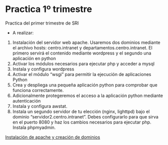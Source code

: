 # Practica 1º trimestre
Practica del primer trimestre de SRI

- A realizar:
1.  Instalación del servidor web apache. Usaremos dos dominios mediante el archivo hosts: centro.intranet y     departamentos.centro.intranet. El primero servirá el contenido mediante wordpress y el segundo una         aplicación en python
2.  Activar los módulos necesarios para ejecutar php y acceder a mysql
3.  Instala y configura wordpress
4.  Activar el módulo “wsgi” para permitir la ejecución de aplicaciones Python
5.  Crea y despliega una pequeña aplicación python para comprobar que funciona correctamente.
6.  Adicionalmente protegeremos el acceso a la aplicación python mediante autenticación
7.  Instala y configura awstat.
8.  Instala un segundo servidor de tu elección (nginx, lighttpd) bajo el dominio        “servidor2.centro.intranet”. Debes configurarlo para que sirva en el puerto 8080 y haz los cambios  necesarios para ejecutar php. Instala phpmyadmin.

[Instalación de apache y creación de dominios](https://github.com/AlvaroAMGX/Practica1trimestre/blob/main/Ejercicio1.md)
